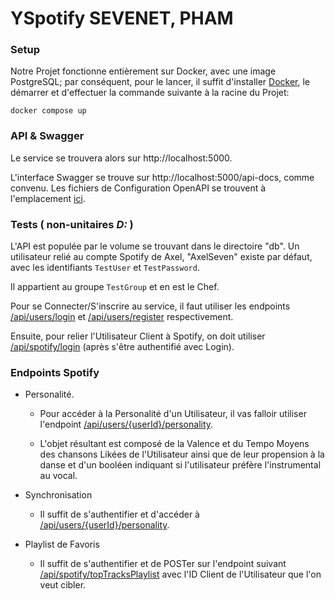 # YSpotify SEVENET, PHAM


### Setup
Notre Projet fonctionne entièrement sur Docker, avec une image PostgreSQL; par conséquent, pour le lancer, il suffit d'installer [Docker](https://docs.docker.com/get-docker/), le démarrer et d'effectuer la commande suivante à la racine du Projet:
```shell
docker compose up
```


### API & Swagger
Le service se trouvera alors sur http://localhost:5000.

L'interface Swagger se trouve sur http://localhost:5000/api-docs, comme convenu.
Les fichiers de Configuration OpenAPI se trouvent à l'emplacement [ici](./backend/swagger/v1/).


### Tests ( non-unitaires *D:* )
L'API est populée par le volume se trouvant dans le directoire "db".
Un utilisateur relié au compte Spotify de Axel, "AxelSeven" existe par défaut, avec les identifiants ``TestUser`` et ``TestPassword``.

Il appartient au groupe ``TestGroup`` et en est le Chef.

Pour se Connecter/S'inscrire au service, il faut utiliser les endpoints [/api/users/login](http://localhost:5000/api/users/login) et [/api/users/register](http://localhost:5000/api/users/register) respectivement.

Ensuite, pour relier l'Utilisateur Client à Spotify, on doit utiliser [/api/spotify/login](http://localhost:5000/api/spotify/login) (après s'être authentifié avec Login).


### Endpoints Spotify
* Personalité.
	* Pour accéder à la Personalité d'un Utilisateur, il vas falloir utiliser l'endpoint [/api/users/{userId}/personality](http://localhost:5000/api/users/1/personality).

	* L'objet résultant est composé de la Valence et du Tempo Moyens des chansons Likées de l'Utilisateur ainsi que de leur propension à la danse et d'un booléen indiquant si l'utilisateur préfère l'instrumental au vocal.


* Synchronisation
	* Il suffit de s'authentifier et d'accéder à [/api/users/{userId}/personality](http://localhost:5000/api/groups/synchronize).


* Playlist de Favoris
	* Il suffit de s'authentifier et de POSTer sur l'endpoint suivant [/api/spotify/topTracksPlaylist](http://localhost:5000/api/spotify/topTracksPlaylist) avec l'ID Client de l'Utilisateur que l'on veut cibler.


